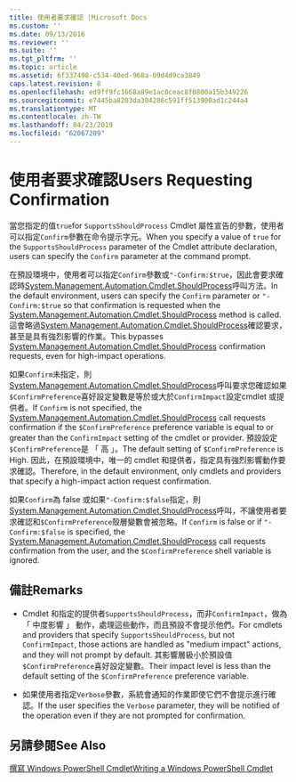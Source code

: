```yaml
---
title: 使用者要求確認 |Microsoft Docs
ms.custom: ''
ms.date: 09/13/2016
ms.reviewer: ''
ms.suite: ''
ms.tgt_pltfrm: ''
ms.topic: article
ms.assetid: 6f337498-c534-40ed-968a-09d4d9ca3849
caps.latest.revision: 8
ms.openlocfilehash: ed9ff9fc1668a89e1ac0ceac8f0800a15b349226
ms.sourcegitcommit: e7445ba8203da304286c591ff513900ad1c244a4
ms.translationtype: MT
ms.contentlocale: zh-TW
ms.lasthandoff: 04/23/2019
ms.locfileid: "62067209"
---
```

# <a name="users-requesting-confirmation"></a><span data-ttu-id="0ccec-102">使用者要求確認</span><span class="sxs-lookup"><span data-stu-id="0ccec-102">Users Requesting Confirmation</span></span>

<span data-ttu-id="0ccec-103">當您指定的值`true`for `SupportsShouldProcess` Cmdlet 屬性宣告的參數，使用者可以指定`Confirm`參數在命令提示字元。</span><span class="sxs-lookup"><span data-stu-id="0ccec-103">When you specify a value of `true` for the `SupportsShouldProcess` parameter of the Cmdlet attribute declaration, users can specify the `Confirm` parameter at the command prompt.</span></span>

<span data-ttu-id="0ccec-104">在預設環境中，使用者可以指定`Confirm`參數或`"-Confirm:$true`，因此會要求確認時[System.Management.Automation.Cmdlet.ShouldProcess](/dotnet/api/System.Management.Automation.Cmdlet.ShouldProcess)呼叫方法。</span><span class="sxs-lookup"><span data-stu-id="0ccec-104">In the default environment, users can specify the `Confirm` parameter or `"-Confirm:$true` so that confirmation is requested when the [System.Management.Automation.Cmdlet.ShouldProcess](/dotnet/api/System.Management.Automation.Cmdlet.ShouldProcess) method is called.</span></span> <span data-ttu-id="0ccec-105">這會略過[System.Management.Automation.Cmdlet.ShouldProcess](/dotnet/api/System.Management.Automation.Cmdlet.ShouldProcess)確認要求，甚至是具有強烈影響的作業。</span><span class="sxs-lookup"><span data-stu-id="0ccec-105">This bypasses [System.Management.Automation.Cmdlet.ShouldProcess](/dotnet/api/System.Management.Automation.Cmdlet.ShouldProcess) confirmation requests, even for high-impact operations.</span></span>

<span data-ttu-id="0ccec-106">如果`Confirm`未指定，則[System.Management.Automation.Cmdlet.ShouldProcess](/dotnet/api/System.Management.Automation.Cmdlet.ShouldProcess)呼叫要求您確認如果`$ConfirmPreference`喜好設定變數是等於或大於`ConfirmImpact`設定cmdlet 或提供者。</span><span class="sxs-lookup"><span data-stu-id="0ccec-106">If `Confirm` is not specified, the [System.Management.Automation.Cmdlet.ShouldProcess](/dotnet/api/System.Management.Automation.Cmdlet.ShouldProcess) call requests confirmation if the `$ConfirmPreference` preference variable is equal to or greater than the `ConfirmImpact` setting of the cmdlet or provider.</span></span> <span data-ttu-id="0ccec-107">預設設定`$ConfirmPreference`是 「 高 」。</span><span class="sxs-lookup"><span data-stu-id="0ccec-107">The default setting of `$ConfirmPreference` is High.</span></span> <span data-ttu-id="0ccec-108">因此，在預設環境中，唯一的 cmdlet 和提供者，指定具有強烈影響動作要求確認。</span><span class="sxs-lookup"><span data-stu-id="0ccec-108">Therefore, in the default environment, only cmdlets and providers that specify a high-impact action request confirmation.</span></span>

<span data-ttu-id="0ccec-109">如果`Confirm`為 false 或如果`"-Confirm:$false`指定，則[System.Management.Automation.Cmdlet.ShouldProcess](/dotnet/api/System.Management.Automation.Cmdlet.ShouldProcess)呼叫，不讓使用者要求確認和`$ConfirmPreference`殼層變數會被忽略。</span><span class="sxs-lookup"><span data-stu-id="0ccec-109">If `Confirm` is false or if `"-Confirm:$false` is specified, the [System.Management.Automation.Cmdlet.ShouldProcess](/dotnet/api/System.Management.Automation.Cmdlet.ShouldProcess) call requests confirmation from the user, and the `$ConfirmPreference` shell variable is ignored.</span></span>

## <a name="remarks"></a><span data-ttu-id="0ccec-110">備註</span><span class="sxs-lookup"><span data-stu-id="0ccec-110">Remarks</span></span>

- <span data-ttu-id="0ccec-111">Cmdlet 和指定的提供者`SupportsShouldProcess`，而非`ConfirmImpact`，做為 「 中度影響 」 動作，處理這些動作，而且預設不會提示他們。</span><span class="sxs-lookup"><span data-stu-id="0ccec-111">For cmdlets and providers that specify `SupportsShouldProcess`, but not `ConfirmImpact`, those actions are handled as "medium impact" actions, and they will not prompt by default.</span></span> <span data-ttu-id="0ccec-112">其影響層級小於預設值`$ConfirmPreference`喜好設定變數。</span><span class="sxs-lookup"><span data-stu-id="0ccec-112">Their impact level is less than the default setting of the `$ConfirmPreference` preference variable.</span></span>

- <span data-ttu-id="0ccec-113">如果使用者指定`Verbose`參數，系統會通知的作業即使它們不會提示進行確認。</span><span class="sxs-lookup"><span data-stu-id="0ccec-113">If the user specifies the `Verbose` parameter, they will be notified of the operation even if they are not prompted for confirmation.</span></span>

## <a name="see-also"></a><span data-ttu-id="0ccec-114">另請參閱</span><span class="sxs-lookup"><span data-stu-id="0ccec-114">See Also</span></span>

[<span data-ttu-id="0ccec-115">撰寫 Windows PowerShell Cmdlet</span><span class="sxs-lookup"><span data-stu-id="0ccec-115">Writing a Windows PowerShell Cmdlet</span></span>](./writing-a-windows-powershell-cmdlet.md)
